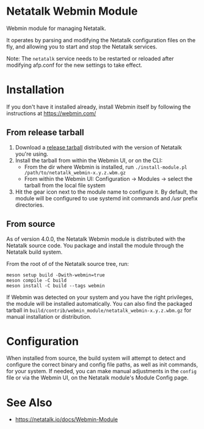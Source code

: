 # Netatalk Webmin Module

Webmin module for managing Netatalk.

It operates by parsing and modifying the Netatalk configuration files on the fly, and allowing you to start and stop the Netatalk services.

Note: The `netatalk` service needs to be restarted or reloaded after modifying afp.conf for the new settings to take effect.

# Installation

If you don't have it installed already, install Webmin itself by following the instructions at https://webmin.com/

## From release tarball

1. Download a [release tarball](https://github.com/Netatalk/netatalk/releases) distributed with the version of Netatalk you're using.
1. Install the tarball from within the Webmin UI, or on the CLI:
   * From the dir where Webmin is installed, run `./install-module.pl /path/to/netatalk_webmin-x.y.z.wbm.gz`
   * From within the Webmin UI: Configuration -> Modules -> select the tarball from the local file system
1. Hit the gear icon next to the module name to configure it. By default, the module will be configured to use systemd init commands and */usr* prefix directories.

## From source

As of version 4.0.0, the Netatalk Webmin module is distributed with the Netatalk source code.
You package and install the module through the Netatalk build system.

From the root of of the Netatalk source tree, run:

```
meson setup build -Dwith-webmin=true
meson compile -C build
meson install -C build --tags webmin
```

If Webmin was detected on your system and you have the right privileges, the module will be installed automatically.
You can also find the packaged tarball in `build/contrib/webmin_module/netatalk_webmin-x.y.z.wbm.gz` for manual installation or distribution.

# Configuration

When installed from source, the build system will attempt to detect and configure the correct binary and config file paths, as well as init commands, for your system.
If needed, you can make manual adjustments in the `config` file or via the Webmin UI, on the Netatalk module's Module Config page.

# See Also
- https://netatalk.io/docs/Webmin-Module
